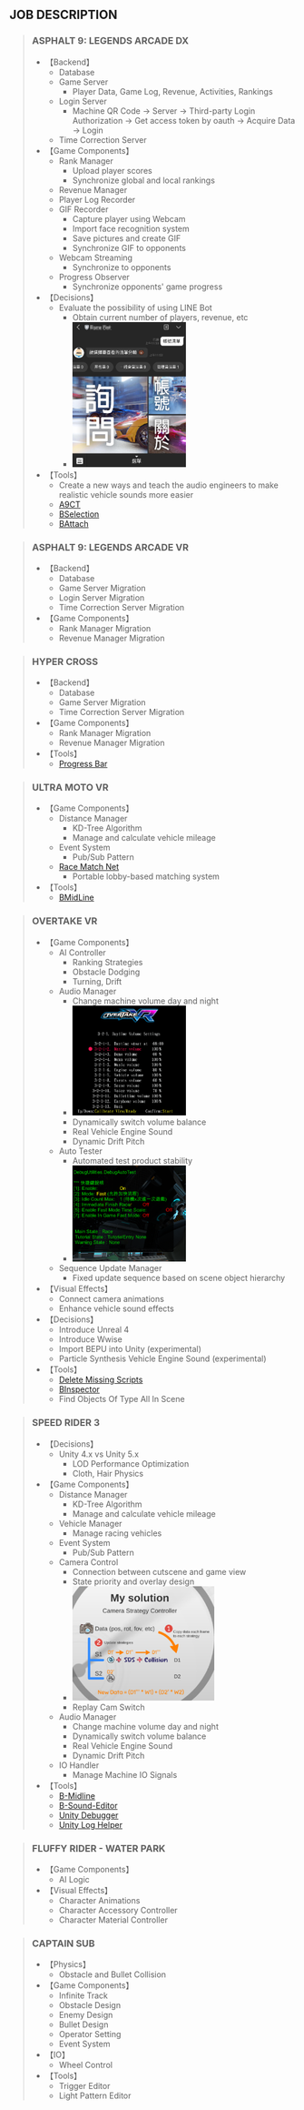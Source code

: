 ## JOB DESCRIPTION

> ### ASPHALT 9: LEGENDS ARCADE DX
>
> - 【Backend】
>   - Database
>   - Game Server
>     - Player Data, Game Log, Revenue, Activities, Rankings
>   - Login Server
>     - Machine QR Code -> Server -> Third-party Login Authorization -> Get access token by oauth -> Acquire Data -> Login
>   - Time Correction Server
> - 【Game Components】
>   - Rank Manager
>     - Upload player scores
>     - Synchronize global and local rankings
>   - Revenue Manager
>   - Player Log Recorder
>   - GIF Recorder
>     - Capture player using Webcam
>     - Import face recognition system
>     - Save pictures and create GIF
>     - Synchronize GIF to opponents
>   - Webcam Streaming
>     - Synchronize to opponents
>   - Progress Observer
>     - Synchronize opponents' game progress
> - 【Decisions】
>   - Evaluate the possibility of using LINE Bot
>     - Obtain current number of players, revenue, etc
>     - <img src="./Previews/Works/A9DXLineBot.png" width="200"></img>
> - 【Tools】
>   - Create a new ways and teach the audio engineers to make realistic vehicle sounds more easier
>   - [A9CT](#tools-list)
>   - [BSelection](#tools-list)
>   - [BAttach](#tools-list)

> ### ASPHALT 9: LEGENDS ARCADE VR
>
> - 【Backend】
>   - Database
>   - Game Server Migration
>   - Login Server Migration
>   - Time Correction Server Migration
> - 【Game Components】
>   - Rank Manager Migration
>   - Revenue Manager Migration

> ### HYPER CROSS
>
> - 【Backend】
>   - Database
>   - Game Server Migration
>   - Time Correction Server Migration
> - 【Game Components】
>   - Rank Manager Migration
>   - Revenue Manager Migration
> - 【Tools】
>   - [Progress Bar](#tools-list)

> ### ULTRA MOTO VR
>
> - 【Game Components】
>   - Distance Manager
>     - KD-Tree Algorithm
>     - Manage and calculate vehicle mileage
>   - Event System
>     - Pub/Sub Pattern
>   - [Race Match Net](#tools-list)
>     - Portable lobby-based matching system
> - 【Tools】
>   - [BMidLine](#tools-list)

> ### OVERTAKE VR
>
> - 【Game Components】
>   - AI Controller
>     - Ranking Strategies
>     - Obstacle Dodging
>     - Turning, Drift
>   - Audio Manager
>     - Change machine volume day and night
>     - <img src="./Previews/Works/OvertakeVrVolumeSettings.png" width="200"></img>
>     - Dynamically switch volume balance
>     - Real Vehicle Engine Sound
>     - Dynamic Drift Pitch
>   - Auto Tester
>     - Automated test product stability
>     - <img src="./Previews/Works/OvertakeVrAutoTest.png" width="200"></img>
>   - Sequence Update Manager
>     - Fixed update sequence based on scene object hierarchy
> - 【Visual Effects】
>   - Connect camera animations
>   - Enhance vehicle sound effects
> - 【Decisions】
>   - Introduce Unreal 4
>   - Introduce Wwise
>   - Import BEPU into Unity (experimental)
>   - Particle Synthesis Vehicle Engine Sound (experimental)
> - 【Tools】
>   - [Delete Missing Scripts](#tools-list)
>   - [BInspector](#tools-list)
>   - Find Objects Of Type All In Scene

> ### SPEED RIDER 3
>
> - 【Decisions】
>   - Unity 4.x vs Unity 5.x
>     - LOD Performance Optimization
>     - Cloth, Hair Physics
> - 【Game Components】
>   - Distance Manager
>     - KD-Tree Algorithm
>     - Manage and calculate vehicle mileage
>   - Vehicle Manager
>     - Manage racing vehicles
>   - Event System
>     - Pub/Sub Pattern
>   - Camera Control
>     - Connection between cutscene and game view
>     - State priority and overlay design
>     - <img src="./Previews/Works/Sr3CameraStrategyController.png" width="250"></img>
>     - Replay Cam Switch
>   - Audio Manager
>     - Change machine volume day and night
>     - Dynamically switch volume balance
>     - Real Vehicle Engine Sound
>     - Dynamic Drift Pitch
>   - IO Handler
>     - Manage Machine IO Signals
> - 【Tools】
>   - [B-Midline](#tools-list)
>   - [B-Sound-Editor](#tools-list)
>   - [Unity Debugger](#tools-list)
>   - [Unity Log Helper](#tools-list)

> ### FLUFFY RIDER - WATER PARK
>
> - 【Game Components】
>   - AI Logic
> - 【Visual Effects】
>   - Character Animations
>   - Character Accessory Controller
>   - Character Material Controller

> ### CAPTAIN SUB
>
> - 【Physics】
>   - Obstacle and Bullet Collision
> - 【Game Components】
>   - Infinite Track
>   - Obstacle Design
>   - Enemy Design
>   - Bullet Design
>   - Operator Setting
>   - Event System
> - 【IO】
>   - Wheel Control
> - 【Tools】
>   - Trigger Editor
>   - Light Pattern Editor
